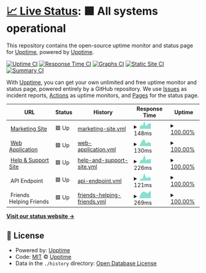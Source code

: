 # [📈 Live Status](https://status.meetpaidly.com): <!--live status--> **🟩 All systems operational**

This repository contains the open-source uptime monitor and status page for [Upptime](https://upptime.js.org), powered by [Upptime](https://github.com/upptime/upptime).

[![Uptime CI](https://github.com/Paidly/upptime/workflows/Uptime%20CI/badge.svg)](https://github.com/Paidly/upptime/actions?query=workflow%3A%22Uptime+CI%22)
[![Response Time CI](https://github.com/Paidly/upptime/workflows/Response%20Time%20CI/badge.svg)](https://github.com/Paidly/upptime/actions?query=workflow%3A%22Response+Time+CI%22)
[![Graphs CI](https://github.com/Paidly/upptime/workflows/Graphs%20CI/badge.svg)](https://github.com/Paidly/upptime/actions?query=workflow%3A%22Graphs+CI%22)
[![Static Site CI](https://github.com/Paidly/upptime/workflows/Static%20Site%20CI/badge.svg)](https://github.com/Paidly/upptime/actions?query=workflow%3A%22Static+Site+CI%22)
[![Summary CI](https://github.com/Paidly/upptime/workflows/Summary%20CI/badge.svg)](https://github.com/Paidly/upptime/actions?query=workflow%3A%22Summary+CI%22)

With [Upptime](https://upptime.js.org), you can get your own unlimited and free uptime monitor and status page, powered entirely by a GitHub repository. We use [Issues](https://github.com/upptime/upptime/issues) as incident reports, [Actions](https://github.com/Paidly/upptime/actions) as uptime monitors, and [Pages](https://status.meetpaidly.com) for the status page.

<!--start: status pages-->
<!-- This summary is generated by Upptime (https://github.com/upptime/upptime) -->
<!-- Do not edit this manually, your changes will be overwritten -->
<!-- prettier-ignore -->
| URL | Status | History | Response Time | Uptime |
| --- | ------ | ------- | ------------- | ------ |
| <img alt="" src="https://icons.duckduckgo.com/ip3/meetpaidly.com.ico" height="13"> [Marketing Site](https://meetpaidly.com) | 🟩 Up | [marketing-site.yml](https://github.com/Paidly/upptime/commits/HEAD/history/marketing-site.yml) | <details><summary><img alt="Response time graph" src="./graphs/marketing-site/response-time-week.png" height="20"> 148ms</summary><br><a href="https://status.meetpaidly.com/history/marketing-site"><img alt="Response time 190" src="https://img.shields.io/endpoint?url=https%3A%2F%2Fraw.githubusercontent.com%2FPaidly%2Fupptime%2FHEAD%2Fapi%2Fmarketing-site%2Fresponse-time.json"></a><br><a href="https://status.meetpaidly.com/history/marketing-site"><img alt="24-hour response time 183" src="https://img.shields.io/endpoint?url=https%3A%2F%2Fraw.githubusercontent.com%2FPaidly%2Fupptime%2FHEAD%2Fapi%2Fmarketing-site%2Fresponse-time-day.json"></a><br><a href="https://status.meetpaidly.com/history/marketing-site"><img alt="7-day response time 148" src="https://img.shields.io/endpoint?url=https%3A%2F%2Fraw.githubusercontent.com%2FPaidly%2Fupptime%2FHEAD%2Fapi%2Fmarketing-site%2Fresponse-time-week.json"></a><br><a href="https://status.meetpaidly.com/history/marketing-site"><img alt="30-day response time 207" src="https://img.shields.io/endpoint?url=https%3A%2F%2Fraw.githubusercontent.com%2FPaidly%2Fupptime%2FHEAD%2Fapi%2Fmarketing-site%2Fresponse-time-month.json"></a><br><a href="https://status.meetpaidly.com/history/marketing-site"><img alt="1-year response time 184" src="https://img.shields.io/endpoint?url=https%3A%2F%2Fraw.githubusercontent.com%2FPaidly%2Fupptime%2FHEAD%2Fapi%2Fmarketing-site%2Fresponse-time-year.json"></a></details> | <details><summary><a href="https://status.meetpaidly.com/history/marketing-site">100.00%</a></summary><a href="https://status.meetpaidly.com/history/marketing-site"><img alt="All-time uptime 99.99%" src="https://img.shields.io/endpoint?url=https%3A%2F%2Fraw.githubusercontent.com%2FPaidly%2Fupptime%2FHEAD%2Fapi%2Fmarketing-site%2Fuptime.json"></a><br><a href="https://status.meetpaidly.com/history/marketing-site"><img alt="24-hour uptime 100.00%" src="https://img.shields.io/endpoint?url=https%3A%2F%2Fraw.githubusercontent.com%2FPaidly%2Fupptime%2FHEAD%2Fapi%2Fmarketing-site%2Fuptime-day.json"></a><br><a href="https://status.meetpaidly.com/history/marketing-site"><img alt="7-day uptime 100.00%" src="https://img.shields.io/endpoint?url=https%3A%2F%2Fraw.githubusercontent.com%2FPaidly%2Fupptime%2FHEAD%2Fapi%2Fmarketing-site%2Fuptime-week.json"></a><br><a href="https://status.meetpaidly.com/history/marketing-site"><img alt="30-day uptime 99.94%" src="https://img.shields.io/endpoint?url=https%3A%2F%2Fraw.githubusercontent.com%2FPaidly%2Fupptime%2FHEAD%2Fapi%2Fmarketing-site%2Fuptime-month.json"></a><br><a href="https://status.meetpaidly.com/history/marketing-site"><img alt="1-year uptime 99.99%" src="https://img.shields.io/endpoint?url=https%3A%2F%2Fraw.githubusercontent.com%2FPaidly%2Fupptime%2FHEAD%2Fapi%2Fmarketing-site%2Fuptime-year.json"></a></details>
| <img alt="" src="https://icons.duckduckgo.com/ip3/app.meetpaidly.com.ico" height="13"> [Web Application](https://app.meetpaidly.com) | 🟩 Up | [web-application.yml](https://github.com/Paidly/upptime/commits/HEAD/history/web-application.yml) | <details><summary><img alt="Response time graph" src="./graphs/web-application/response-time-week.png" height="20"> 130ms</summary><br><a href="https://status.meetpaidly.com/history/web-application"><img alt="Response time 169" src="https://img.shields.io/endpoint?url=https%3A%2F%2Fraw.githubusercontent.com%2FPaidly%2Fupptime%2FHEAD%2Fapi%2Fweb-application%2Fresponse-time.json"></a><br><a href="https://status.meetpaidly.com/history/web-application"><img alt="24-hour response time 84" src="https://img.shields.io/endpoint?url=https%3A%2F%2Fraw.githubusercontent.com%2FPaidly%2Fupptime%2FHEAD%2Fapi%2Fweb-application%2Fresponse-time-day.json"></a><br><a href="https://status.meetpaidly.com/history/web-application"><img alt="7-day response time 130" src="https://img.shields.io/endpoint?url=https%3A%2F%2Fraw.githubusercontent.com%2FPaidly%2Fupptime%2FHEAD%2Fapi%2Fweb-application%2Fresponse-time-week.json"></a><br><a href="https://status.meetpaidly.com/history/web-application"><img alt="30-day response time 133" src="https://img.shields.io/endpoint?url=https%3A%2F%2Fraw.githubusercontent.com%2FPaidly%2Fupptime%2FHEAD%2Fapi%2Fweb-application%2Fresponse-time-month.json"></a><br><a href="https://status.meetpaidly.com/history/web-application"><img alt="1-year response time 157" src="https://img.shields.io/endpoint?url=https%3A%2F%2Fraw.githubusercontent.com%2FPaidly%2Fupptime%2FHEAD%2Fapi%2Fweb-application%2Fresponse-time-year.json"></a></details> | <details><summary><a href="https://status.meetpaidly.com/history/web-application">100.00%</a></summary><a href="https://status.meetpaidly.com/history/web-application"><img alt="All-time uptime 99.99%" src="https://img.shields.io/endpoint?url=https%3A%2F%2Fraw.githubusercontent.com%2FPaidly%2Fupptime%2FHEAD%2Fapi%2Fweb-application%2Fuptime.json"></a><br><a href="https://status.meetpaidly.com/history/web-application"><img alt="24-hour uptime 100.00%" src="https://img.shields.io/endpoint?url=https%3A%2F%2Fraw.githubusercontent.com%2FPaidly%2Fupptime%2FHEAD%2Fapi%2Fweb-application%2Fuptime-day.json"></a><br><a href="https://status.meetpaidly.com/history/web-application"><img alt="7-day uptime 100.00%" src="https://img.shields.io/endpoint?url=https%3A%2F%2Fraw.githubusercontent.com%2FPaidly%2Fupptime%2FHEAD%2Fapi%2Fweb-application%2Fuptime-week.json"></a><br><a href="https://status.meetpaidly.com/history/web-application"><img alt="30-day uptime 99.94%" src="https://img.shields.io/endpoint?url=https%3A%2F%2Fraw.githubusercontent.com%2FPaidly%2Fupptime%2FHEAD%2Fapi%2Fweb-application%2Fuptime-month.json"></a><br><a href="https://status.meetpaidly.com/history/web-application"><img alt="1-year uptime 99.99%" src="https://img.shields.io/endpoint?url=https%3A%2F%2Fraw.githubusercontent.com%2FPaidly%2Fupptime%2FHEAD%2Fapi%2Fweb-application%2Fuptime-year.json"></a></details>
| <img alt="" src="https://icons.duckduckgo.com/ip3/help.meetpaidly.com.ico" height="13"> [Help & Support Site](https://help.meetpaidly.com) | 🟩 Up | [help-and-support-site.yml](https://github.com/Paidly/upptime/commits/HEAD/history/help-and-support-site.yml) | <details><summary><img alt="Response time graph" src="./graphs/help-and-support-site/response-time-week.png" height="20"> 226ms</summary><br><a href="https://status.meetpaidly.com/history/help-and-support-site"><img alt="Response time 337" src="https://img.shields.io/endpoint?url=https%3A%2F%2Fraw.githubusercontent.com%2FPaidly%2Fupptime%2FHEAD%2Fapi%2Fhelp-and-support-site%2Fresponse-time.json"></a><br><a href="https://status.meetpaidly.com/history/help-and-support-site"><img alt="24-hour response time 247" src="https://img.shields.io/endpoint?url=https%3A%2F%2Fraw.githubusercontent.com%2FPaidly%2Fupptime%2FHEAD%2Fapi%2Fhelp-and-support-site%2Fresponse-time-day.json"></a><br><a href="https://status.meetpaidly.com/history/help-and-support-site"><img alt="7-day response time 226" src="https://img.shields.io/endpoint?url=https%3A%2F%2Fraw.githubusercontent.com%2FPaidly%2Fupptime%2FHEAD%2Fapi%2Fhelp-and-support-site%2Fresponse-time-week.json"></a><br><a href="https://status.meetpaidly.com/history/help-and-support-site"><img alt="30-day response time 303" src="https://img.shields.io/endpoint?url=https%3A%2F%2Fraw.githubusercontent.com%2FPaidly%2Fupptime%2FHEAD%2Fapi%2Fhelp-and-support-site%2Fresponse-time-month.json"></a><br><a href="https://status.meetpaidly.com/history/help-and-support-site"><img alt="1-year response time 329" src="https://img.shields.io/endpoint?url=https%3A%2F%2Fraw.githubusercontent.com%2FPaidly%2Fupptime%2FHEAD%2Fapi%2Fhelp-and-support-site%2Fresponse-time-year.json"></a></details> | <details><summary><a href="https://status.meetpaidly.com/history/help-and-support-site">100.00%</a></summary><a href="https://status.meetpaidly.com/history/help-and-support-site"><img alt="All-time uptime 99.99%" src="https://img.shields.io/endpoint?url=https%3A%2F%2Fraw.githubusercontent.com%2FPaidly%2Fupptime%2FHEAD%2Fapi%2Fhelp-and-support-site%2Fuptime.json"></a><br><a href="https://status.meetpaidly.com/history/help-and-support-site"><img alt="24-hour uptime 100.00%" src="https://img.shields.io/endpoint?url=https%3A%2F%2Fraw.githubusercontent.com%2FPaidly%2Fupptime%2FHEAD%2Fapi%2Fhelp-and-support-site%2Fuptime-day.json"></a><br><a href="https://status.meetpaidly.com/history/help-and-support-site"><img alt="7-day uptime 100.00%" src="https://img.shields.io/endpoint?url=https%3A%2F%2Fraw.githubusercontent.com%2FPaidly%2Fupptime%2FHEAD%2Fapi%2Fhelp-and-support-site%2Fuptime-week.json"></a><br><a href="https://status.meetpaidly.com/history/help-and-support-site"><img alt="30-day uptime 99.94%" src="https://img.shields.io/endpoint?url=https%3A%2F%2Fraw.githubusercontent.com%2FPaidly%2Fupptime%2FHEAD%2Fapi%2Fhelp-and-support-site%2Fuptime-month.json"></a><br><a href="https://status.meetpaidly.com/history/help-and-support-site"><img alt="1-year uptime 99.99%" src="https://img.shields.io/endpoint?url=https%3A%2F%2Fraw.githubusercontent.com%2FPaidly%2Fupptime%2FHEAD%2Fapi%2Fhelp-and-support-site%2Fuptime-year.json"></a></details>
| <img alt="" src="https://icons.duckduckgo.com/ip3/null.ico" height="13"> API Endpoint | 🟩 Up | [api-endpoint.yml](https://github.com/Paidly/upptime/commits/HEAD/history/api-endpoint.yml) | <details><summary><img alt="Response time graph" src="./graphs/api-endpoint/response-time-week.png" height="20"> 121ms</summary><br><a href="https://status.meetpaidly.com/history/api-endpoint"><img alt="Response time 259" src="https://img.shields.io/endpoint?url=https%3A%2F%2Fraw.githubusercontent.com%2FPaidly%2Fupptime%2FHEAD%2Fapi%2Fapi-endpoint%2Fresponse-time.json"></a><br><a href="https://status.meetpaidly.com/history/api-endpoint"><img alt="24-hour response time 65" src="https://img.shields.io/endpoint?url=https%3A%2F%2Fraw.githubusercontent.com%2FPaidly%2Fupptime%2FHEAD%2Fapi%2Fapi-endpoint%2Fresponse-time-day.json"></a><br><a href="https://status.meetpaidly.com/history/api-endpoint"><img alt="7-day response time 121" src="https://img.shields.io/endpoint?url=https%3A%2F%2Fraw.githubusercontent.com%2FPaidly%2Fupptime%2FHEAD%2Fapi%2Fapi-endpoint%2Fresponse-time-week.json"></a><br><a href="https://status.meetpaidly.com/history/api-endpoint"><img alt="30-day response time 208" src="https://img.shields.io/endpoint?url=https%3A%2F%2Fraw.githubusercontent.com%2FPaidly%2Fupptime%2FHEAD%2Fapi%2Fapi-endpoint%2Fresponse-time-month.json"></a><br><a href="https://status.meetpaidly.com/history/api-endpoint"><img alt="1-year response time 249" src="https://img.shields.io/endpoint?url=https%3A%2F%2Fraw.githubusercontent.com%2FPaidly%2Fupptime%2FHEAD%2Fapi%2Fapi-endpoint%2Fresponse-time-year.json"></a></details> | <details><summary><a href="https://status.meetpaidly.com/history/api-endpoint">100.00%</a></summary><a href="https://status.meetpaidly.com/history/api-endpoint"><img alt="All-time uptime 99.96%" src="https://img.shields.io/endpoint?url=https%3A%2F%2Fraw.githubusercontent.com%2FPaidly%2Fupptime%2FHEAD%2Fapi%2Fapi-endpoint%2Fuptime.json"></a><br><a href="https://status.meetpaidly.com/history/api-endpoint"><img alt="24-hour uptime 100.00%" src="https://img.shields.io/endpoint?url=https%3A%2F%2Fraw.githubusercontent.com%2FPaidly%2Fupptime%2FHEAD%2Fapi%2Fapi-endpoint%2Fuptime-day.json"></a><br><a href="https://status.meetpaidly.com/history/api-endpoint"><img alt="7-day uptime 100.00%" src="https://img.shields.io/endpoint?url=https%3A%2F%2Fraw.githubusercontent.com%2FPaidly%2Fupptime%2FHEAD%2Fapi%2Fapi-endpoint%2Fuptime-week.json"></a><br><a href="https://status.meetpaidly.com/history/api-endpoint"><img alt="30-day uptime 99.94%" src="https://img.shields.io/endpoint?url=https%3A%2F%2Fraw.githubusercontent.com%2FPaidly%2Fupptime%2FHEAD%2Fapi%2Fapi-endpoint%2Fuptime-month.json"></a><br><a href="https://status.meetpaidly.com/history/api-endpoint"><img alt="1-year uptime 99.99%" src="https://img.shields.io/endpoint?url=https%3A%2F%2Fraw.githubusercontent.com%2FPaidly%2Fupptime%2FHEAD%2Fapi%2Fapi-endpoint%2Fuptime-year.json"></a></details>
| <img alt="" src="https://icons.duckduckgo.com/ip3/null.ico" height="13"> Friends Helping Friends | 🟩 Up | [friends-helping-friends.yml](https://github.com/Paidly/upptime/commits/HEAD/history/friends-helping-friends.yml) | <details><summary><img alt="Response time graph" src="./graphs/friends-helping-friends/response-time-week.png" height="20"> 269ms</summary><br><a href="https://status.meetpaidly.com/history/friends-helping-friends"><img alt="Response time 647" src="https://img.shields.io/endpoint?url=https%3A%2F%2Fraw.githubusercontent.com%2FPaidly%2Fupptime%2FHEAD%2Fapi%2Ffriends-helping-friends%2Fresponse-time.json"></a><br><a href="https://status.meetpaidly.com/history/friends-helping-friends"><img alt="24-hour response time 325" src="https://img.shields.io/endpoint?url=https%3A%2F%2Fraw.githubusercontent.com%2FPaidly%2Fupptime%2FHEAD%2Fapi%2Ffriends-helping-friends%2Fresponse-time-day.json"></a><br><a href="https://status.meetpaidly.com/history/friends-helping-friends"><img alt="7-day response time 269" src="https://img.shields.io/endpoint?url=https%3A%2F%2Fraw.githubusercontent.com%2FPaidly%2Fupptime%2FHEAD%2Fapi%2Ffriends-helping-friends%2Fresponse-time-week.json"></a><br><a href="https://status.meetpaidly.com/history/friends-helping-friends"><img alt="30-day response time 329" src="https://img.shields.io/endpoint?url=https%3A%2F%2Fraw.githubusercontent.com%2FPaidly%2Fupptime%2FHEAD%2Fapi%2Ffriends-helping-friends%2Fresponse-time-month.json"></a><br><a href="https://status.meetpaidly.com/history/friends-helping-friends"><img alt="1-year response time 647" src="https://img.shields.io/endpoint?url=https%3A%2F%2Fraw.githubusercontent.com%2FPaidly%2Fupptime%2FHEAD%2Fapi%2Ffriends-helping-friends%2Fresponse-time-year.json"></a></details> | <details><summary><a href="https://status.meetpaidly.com/history/friends-helping-friends">100.00%</a></summary><a href="https://status.meetpaidly.com/history/friends-helping-friends"><img alt="All-time uptime 99.92%" src="https://img.shields.io/endpoint?url=https%3A%2F%2Fraw.githubusercontent.com%2FPaidly%2Fupptime%2FHEAD%2Fapi%2Ffriends-helping-friends%2Fuptime.json"></a><br><a href="https://status.meetpaidly.com/history/friends-helping-friends"><img alt="24-hour uptime 100.00%" src="https://img.shields.io/endpoint?url=https%3A%2F%2Fraw.githubusercontent.com%2FPaidly%2Fupptime%2FHEAD%2Fapi%2Ffriends-helping-friends%2Fuptime-day.json"></a><br><a href="https://status.meetpaidly.com/history/friends-helping-friends"><img alt="7-day uptime 100.00%" src="https://img.shields.io/endpoint?url=https%3A%2F%2Fraw.githubusercontent.com%2FPaidly%2Fupptime%2FHEAD%2Fapi%2Ffriends-helping-friends%2Fuptime-week.json"></a><br><a href="https://status.meetpaidly.com/history/friends-helping-friends"><img alt="30-day uptime 99.94%" src="https://img.shields.io/endpoint?url=https%3A%2F%2Fraw.githubusercontent.com%2FPaidly%2Fupptime%2FHEAD%2Fapi%2Ffriends-helping-friends%2Fuptime-month.json"></a><br><a href="https://status.meetpaidly.com/history/friends-helping-friends"><img alt="1-year uptime 99.92%" src="https://img.shields.io/endpoint?url=https%3A%2F%2Fraw.githubusercontent.com%2FPaidly%2Fupptime%2FHEAD%2Fapi%2Ffriends-helping-friends%2Fuptime-year.json"></a></details>

<!--end: status pages-->

[**Visit our status website →**](https://status.meetpaidly.com)

## 📄 License

- Powered by: [Upptime](https://github.com/upptime/upptime)
- Code: [MIT](./LICENSE) © [Upptime](https://upptime.js.org)
- Data in the `./history` directory: [Open Database License](https://opendatacommons.org/licenses/odbl/1-0/)
